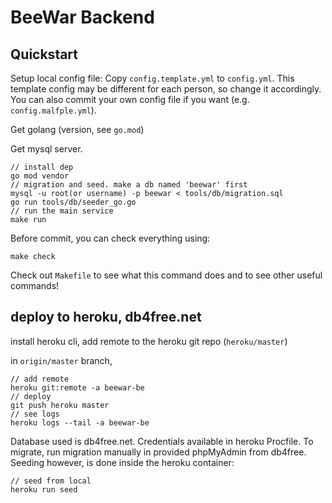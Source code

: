 # BeeWar Backend

## Quickstart

Setup local config file: Copy `config.template.yml` to `config.yml`.
This template config may be different for each person, so change it accordingly.
You can also commit your own config file if you want (e.g. `config.malfple.yml`).

Get golang (version, see `go.mod`)

Get mysql server.

```cassandraql
// install dep
go mod vendor
// migration and seed. make a db named 'beewar' first
mysql -u root(or username) -p beewar < tools/db/migration.sql
go run tools/db/seeder_go.go
// run the main service
make run
```

Before commit, you can check everything using:
```cassandraql
make check
```

Check out `Makefile` to see what this command does and to see other useful commands!

## deploy to heroku, db4free.net

install heroku cli, add remote to the heroku git repo (`heroku/master`)

in `origin/master` branch,

```cassandraql
// add remote
heroku git:remote -a beewar-be
// deploy
git push heroku master
// see logs
heroku logs --tail -a beewar-be
```

Database used is db4free.net. Credentials available in heroku Procfile. To migrate, run migration manually in provided phpMyAdmin from db4free.
Seeding however, is done inside the heroku container:

```cassandraql
// seed from local
heroku run seed
```
